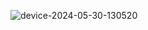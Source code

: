 ![device-2024-05-30-130520](https://github.com/Gahyun-313/Garden1/assets/78289372/5d51ead9-798f-4a53-bfcc-1173aa77d0a1)
